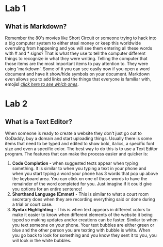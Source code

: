 # Lab 1 
## What is Markdown?
Remember the 80's movies like Short Circuit or someone trying to hack into a big computer system to either steal money or keep this worldwide overruling from happening and you will see them entering all these words with # and * signs? That is what they use to tell the computer different things to recognize in what they were writing. Telling the computer that those items are the most important items to pay attention to. They were using 'markdown'. Some of it you can see easily now if you open a word document and have it show/hide symbols on your document. Markdown even allows you to add links and the things that everyone is familiar with, emojis! _[click here to see which ones](https://github.com/ikatyang/emoji-cheat-sheet/blob/master/README.md)_.

# Lab 2 
## What is a Text Editor?
When someone is ready to create a website they don't just go out to GoDaddy, buy a domain and start uploading things. Usually there is some items that need to be typed and edited to show bold, italics, a specific font size and even a specific color. The best way to do this is to use a Text Editor program. The features that can make the process easier and quicker is:
1. **Code Completion** - when suggested texts appear when typing something. It is similar to when you typing a text in your phone and when you start typing a word your phone has 3 words that pop up above the keyboard area. You can click on one of those words to have the remainder of the word completed for you. Just imagine if it could give you options for an entire sentence! 
2. **Shorthand Language (Emmet)** - This is similar to what a court room secretary does when they are recording everything said or done during a trial or court case.
3. **Syntax Highlighting** - This is when text appears in different colors to make it easier to know when different elements of the website it being typed so making updates and/or creations can be faster. Similar to when you text someone on your phone. Your text bubbles are either green or blue and the other person you are texting with bubble is white. When you go back to look for something and you know they sent it to you, you will look in the white bubbles. 
